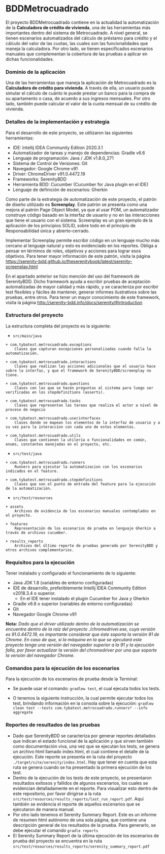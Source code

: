 # BDDMetrocuadrado

El proyecto BDDMetrocuadrado contiene en la actualidad la automatización de la **Calculadora de crédito de vivienda**, una de las herramientas más importantes dentro del sistema de Metrocuadrado. A nivel general, se tienen escenarios automatizados del cálculo de préstamo para crédito y el cálculo del valor de las cuotas, las cuales son las funcionalidades que maneja la calculadora. Por otro lado, se tienen especificados escenarios manuales que complementan la cobertura de las pruebas a aplicar en dichas funcionalidades. 
### **Dominio de la aplicación**
Una de las herramientas que maneja la aplicación de Metrocuadrado es la **Calculadora de crédito para vivienda**. A través de ella, un usuario puede simular el cálculo de cuánto le puede prestar un banco para la compra de su apartamento o casa, de acuerdo a sus ingresos mensuales. Por otro lado, también puede calcular el valor de la cuota mensual de su crédito de vivienda.

### **Detalles de la implementación y estrategia**

Para el desarrollo de este proyecto, se utilizaron las siguientes herramientas:
+ IDE: Intellij IDEA Community Edition 2020.3.1
+ Automatizador de tareas y manejo de dependencias: Gradle v6.6
+ Lenguaje de programación: Java / JDK v1.8.0_271
+ Sistema de Control de Versiones: Git
+ Navegador: Google Chrome v91
+ Driver: ChromeDriver v91.0.4472.19
+ Frameworks: SerenityBDD 
+ Herramienta BDD: Cucumber (Cucumber for Java plugin en el IDE)
+ Lenguaje de definición de escenarios: Gherkin

Como parte de la estrategia de automatización de este proyecto, el patrón de diseño utilizado es **Screenplay**. Este patrón se presenta como una mejora al patrón Page Object Model, ya que al usar POM, un automatizador construye código basado en la interfaz de usuario y no en las interacciones que tiene el usuario con el sistema. Screenplay es un gran ejemplo de la aplicación de los principios SOLID, sobre todo en el principio de Responsabilidad única y abierto-cerrado.

Implementar Screenplay permite escribir código en un lenguaje mucho más cercano al lenguaje natural y esto es evidenciado en los reportes. Obliga a pensar en términos de roles, objetivos y acciones para lograr esos objetivos. Para tener mayor información de este patrón, visita la página https://serenity-bdd.github.io/theserenitybook/latest/serenity-screenplay.html

En el apartado anterior se hizo mención del uso del framework de SerenityBDD. Dicho framework ayuda a escribir pruebas de aceptación automatizadas de mayor calidad y más rápido, y se caracteriza por escribir test flexibles y fáciles de mantener, generar informes ilustrativos sobre las pruebas, entre otros. Para tener un mayor conocimiento de este framework, visita la página http://serenity-bdd.info/docs/serenity/#introduction     

### **Estructura del proyecto**
La estructura completa del proyecto es la siguiente:

* ```src/main/java```
``` 
+ com.tybatest.metrocuadrado.exceptions
    Clases que capturan excepciones personalizadas cuando falla la automatización.

+ com.tybatest.metrocuadrado.interactions
    Clases que realizan las acciones adicionales que el usuario hace sobre la interfaz, y que el framework de SerenityBDD/screenplay no tiene.

+ com.tybatest.metrocuadrado.questions
    Clases con las que se hacen preguntas al sistema para luego ser verificadas en los stepdefinitions (asserts).  

+ com.tybatest.metrocuadrado.tasks
    Clases que representan las tareas que realiza el actor a nivel de proceso de negocio    

+ com.tybatest.metrocuadrado.userinterfaces
    Clases donde se mapean los elementos de la interfaz de usuario y a su vez para la interaccion con cada uno de estos elementos.

+ com.tybatest.metrocuadrado.utils
    Clases que contienen la utilería o funcionalidades en común, enums, constantes manejadas en el proyecto, etc.
``` 
* ```src/test/java```
``` 
+ com.tybatest.metrocuadrado.runners
    Runners para ejecutar la automatizacion con los escenarios indicados en el feature.
    
+ com.tybatest.metrocuadrado.stepdefinitions
    Clases que son el punto de entrada del feature para la ejecución de la automatización.
``` 
* ```src/test/resources```
```
+ assets
    Archivos de evidencia de los escenarios manuales contemplados en el proyecto.
    
+ features
    Representación de los escenarios de prueba en lenguaje Gherkin a través de archivos cucumber.
    
+ results_reports
    Archivos del último reporte de pruebas generado por SerenityBDD y otros archivos complementarios.    
```

### **Requisitos para la ejecución**

Tener instalado y configurado el funcionamiento de lo siguiente:

+ Java JDK 1.8 (variables de entorno configuradas)
+ IDE de desarrollo, preferiblemente Intellij IDEA Community Edition v2018.3.4 o superior.
  + En el IDE tener instalado el plugin Cucumber for Java y Gherkin
+ Gradle v6.6 o superior (variables de entorno configuradas)
+ Git
+ Navegador Google Chrome v91

**Nota:** _Dado que el driver utilizado dentro de la automatización se encuentra dentro de la raíz del proyecto ./chromedriver.exe, cuya versión es 91.0.4472.19, es importante considerar que éste soporta la versión 91 de Chrome. En caso de que, si la máquina en la que se ejecutará este proyecto tenga una versión del navegador superior a la 91 y la ejecución falla, por favor actualizar la versión del chromedriver por una que soporte la versión del navegador Chrome._ 

### **Comandos para la ejecución de los escenarios**

Para la ejecución de los escenarios de prueba desde la Terminal:

+ Se puede usar el comando: `gradlew test`, el cual ejecuta todos los tests.

+ O tenemos la siguiente instrucción, la cual permite ejecutar todos los test, brindando información en la consola sobre la ejecución: `gradlew clean test --tests com.tybatest.metrocuadrado.runners* --info aggregate`


### **Reportes de resultados de las pruebas**

+ Dado que SerenityBDD se caracteriza por generar reportes detallados que indican el estado funcional de la aplicación y que sirven también como documentación viva, una vez que se ejecutan los tests, se genera un archivo html llamado index.html, el cual contiene el detalle de la ejecución. Este reporte se presenta en la ruta del proyecto `./target/site/serenity/index.html`. Hay que tener en cuenta que esta ruta se genera cuando se ha presentado la primera ejecución de los test.
+ Dentro de la ejecución de los tests de este proyecto, se presentaron resultados exitosos y fallidos de algunos escenarios, los cuales se evidencian detalladamente en el reporte. Para visualizar esto dentro de este repositorio, por favor dirigirse a la ruta `src/test/resources/results_reports/last_run_report.pdf`. Aquí también se evidencia el reporte de aquellos escenarios que se ejecutaron de manera manual.
+ Por otro lado tenemos el Serenity Summary Report. Este es un informe de resumen html autónomo de una sola página, que contiene una descripción general de los resultados de la prueba. Para generarlo, se debe ejecutar el comando `gradle reports`
+ El Serenity Summary Report de la última ejecución de los escenarios de prueba del proyecto se encuentra en la ruta `src/test/resources/results_reports/serenity_summary_report.pdf`

